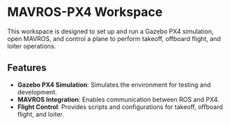 # MAVROS-PX4 Workspace

This workspace is designed to set up and run a Gazebo PX4 simulation, open MAVROS, and control a plane to perform takeoff, offboard flight, and loiter operations.

## Features
- **Gazebo PX4 Simulation**: Simulates the environment for testing and development.
- **MAVROS Integration**: Enables communication between ROS and PX4.
- **Flight Control**: Provides scripts and configurations for takeoff, offboard flight, and loiter.
